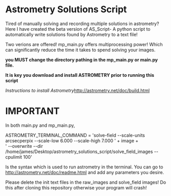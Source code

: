 # Astrometry Solutions Script
Tired of manually solving and recording multiple solutions in astrometry? Here I have created the beta version of AS_Script-
A python script to automatically write solutions found by Astrometry to a text file!

Two verions are offered! mp_main.py offers multiprocessing power! Which can significantly reduce the time it takes to spend solving your images.

**you MUST change the directory pathing in the mp_main.py or main.py file.**

**It is key you download and install ASTROMETRY prior to running this script**

<em>Instructions to install Astrometry</em>http://astrometry.net/doc/build.html


# IMPORTANT
In both main.py and mp_main.py,     

ASTROMETRY_TERMINAL_COMMAND = 'solve-field --scale-units arcsecperpix --scale-low 6.000 --scale-high 7.000 ' + image +\
                    ' --overwrite --dir /home/james/Desktop/astrometry_solutions_script/solve_field_images --cpulimit 100'

Is the syntax which is used to run astrometry in the terminal. You can go to http://astrometry.net/doc/readme.html and add any parameters you desire.

Please delete the init text files in the raw_images and solve_field images! Do this after cloning this repository otherwise your program will crash!
